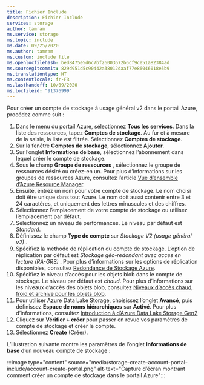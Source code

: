 ```yaml
---
title: Fichier Include
description: Fichier Include
services: storage
author: tamram
ms.service: storage
ms.topic: include
ms.date: 09/25/2020
ms.author: tamram
ms.custom: include file
ms.openlocfilehash: bed8475e5d6c7bf26003672b6cf9ce51a82384ad
ms.sourcegitcommit: 829d951d5c90442a38012daaf77e86046018e5b9
ms.translationtype: HT
ms.contentlocale: fr-FR
ms.lasthandoff: 10/09/2020
ms.locfileid: "91376999"
---
```

Pour créer un compte de stockage à usage général v2 dans le portail Azure, procédez comme suit :

1. Dans le menu du portail Azure, sélectionnez **Tous les services**. Dans la liste des ressources, tapez **Comptes de stockage**. Au fur et à mesure de la saisie, la liste est filtrée. Sélectionnez **Comptes de stockage**.
1. Sur la fenêtre **Comptes de stockage**, sélectionnez **Ajouter**.
1. Sur l’onglet **Informations de base**, sélectionnez l’abonnement dans lequel créer le compte de stockage.
1. Sous le champ **Groupe de ressources** , sélectionnez le groupe de ressources désiré ou créez-en un.  Pour plus d’informations sur les groupes de ressources Azure, consultez l’article [Vue d’ensemble d’Azure Resource Manager](../articles/azure-resource-manager/resource-group-overview.md).
1. Ensuite, entrez un nom pour votre compte de stockage. Le nom choisi doit être unique dans tout Azure. Le nom doit aussi contenir entre 3 et 24 caractères, et uniquement des lettres minuscules et des chiffres.
1. Sélectionnez l’emplacement de votre compte de stockage ou utilisez l’emplacement par défaut.
1. Sélectionnez un niveau de performances. Le niveau par défaut est *Standard*.
1. Définissez le champ **Type de compte** sur *Stockage V2 (usage général v2)* .
1. Spécifiez la méthode de réplication du compte de stockage. L’option de réplication par défaut est *Stockage géo-redondant avec accès en lecture (RA-GRS)* . Pour plus d’informations sur les options de réplication disponibles, consultez [Redondance de Stockage Azure](../articles/storage/common/storage-redundancy.md).
1. Spécifiez le niveau d’accès pour les objets blob dans le compte de stockage. Le niveau par défaut est *chaud*. Pour plus d’informations sur les niveaux d’accès des objets blob, consultez [Niveaux d’accès chaud, froid et archive pour les objets blob](../articles/storage/blobs/storage-blob-storage-tiers.md).
1. Pour utiliser Azure Data Lake Storage, choisissez l’onglet **Avancé**, puis définissez **Espace de noms hiérarchiques** sur **Activé**. Pour plus d’informations, consultez [Introduction à d’Azure Data Lake Storage Gen2](../articles/storage/blobs/data-lake-storage-introduction.md)
1. Cliquez sur **Vérifier + créer** pour passer en revue vos paramètres de compte de stockage et créer le compte.
1. Sélectionnez **Create** (Créer).

L’illustration suivante montre les paramètres de l’onglet **Informations de base** d’un nouveau compte de stockage :

:::image type="content" source="media/storage-create-account-portal-include/account-create-portal.png" alt-text="Capture d’écran montrant comment créer un compte de stockage dans le portail Azure":::
